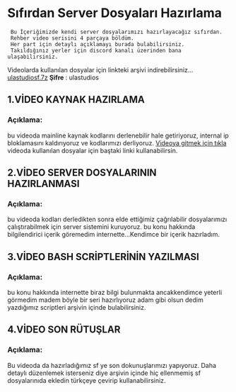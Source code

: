 # Sıfırdan Server Dosyaları Hazırlama

	 Bu İçeriğimizde kendi server dosyalarımızı hazırlayacağız sıfırdan.
	 Rehber video serisini 4 parçaya böldüm.
	 Her part için detaylı açıklamayı burada bulabilirsiniz.
	 Takıldığınız yerler için discord kanalı üzerinden bana ulaşabilirsiniz.
   Videolarda kullanılan dosyalar için linkteki arşivi indirebilirsiniz...
[ulastudiosf.7z](https://drive.google.com/open?id=19dY3aDlOfTVS17j85cqaB3AaLXWCj_OT)
	 **Şifre** : ulastudios
## 1.VİDEO KAYNAK HAZIRLAMA
### Açıklama:
  bu videoda mainline kaynak kodlarını derlenebilir hale getiriyoruz, internal ip bloklamasını kaldırıyoruz ve kodlarımızı derliyoruz.
  [Videoya gitmek için tıkla](https://youtu.be/LuYqSD4WOxU)
  videoda kullanılan dosyalar için baştaki linki kullanabilirsin.

  
## 2.VİDEO SERVER DOSYALARININ HAZIRLANMASI
### Açıklama:
  bu videoda kodları derledikten sonra elde ettiğimiz çağrılabilir dosyalarımızı çalıştırabilmek için server sistemini kuruyoruz.
  bu konu hakkında bilgilendirici içerik göremedim internette...Kendimce bir içerik hazırladım.

## 3.VİDEO BASH SCRİPTLERİNİN YAZILMASI
### Açıklama:
  bu konu hakkında internette biraz bilgi bulunmakta ancakkendimce yeterli görmedim madem böyle bir seri hazırlıyoruz adam gibi olsun dedim
  yazdığımız scriptleri arşivin içinde bulabilirsiniz.

## 4.VİDEO SON RÜTUŞLAR
### Açıklama:
  Bu videoda da hazırladığımız sf ye son dokunuşlarımızı yapıyoruz. Daha detaylı düzenlemek isterseniz diye arşivin içinde hiç ellenmemiş sf
  dosyalarınıda ekledin türkçeye çevirip kullanabilirsiniz.
